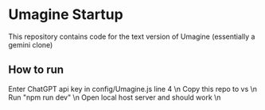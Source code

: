 # Umagine Startup

This repository contains code for the text version of Umagine (essentially a gemini clone)

## How to run

Enter ChatGPT api key in config/Umagine.js line 4 \n
Copy this repo to vs \n
Run "npm run dev" \n
Open local host server and should work \n
